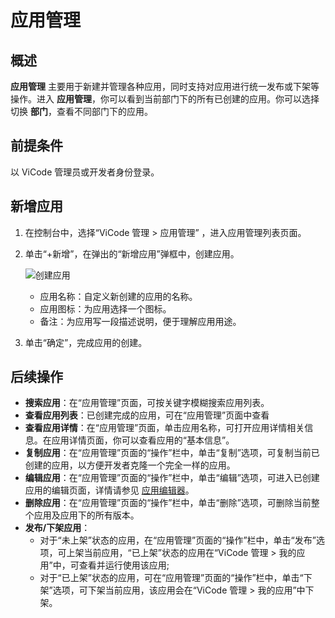 # 应用管理

## 概述

**应用管理** 主要用于新建并管理各种应用，同时支持对应用进行统一发布或下架等操作。进入 **应用管理**，你可以看到当前部门下的所有已创建的应用。你可以选择切换 **部门**，查看不同部门下的应用。

## 前提条件

以 ViCode 管理员或开发者身份登录。

## 新增应用

1. 在控制台中，选择“ViCode 管理 > 应用管理” ，进入应用管理列表页面。
2. 单击“+新增”，在弹出的“新增应用”弹框中，创建应用。

    ![创建应用](https://docimages.blob.core.chinacloudapi.cn/images/Kris/newapp.jpg)

    - 应用名称：自定义新创建的应用的名称。
    - 应用图标：为应用选择一个图标。
    - 备注：为应用写一段描述说明，便于理解应用用途。
    
3. 单击“确定”，完成应用的创建。

## 后续操作

- **搜索应用**：在“应用管理”页面，可按关键字模糊搜索应用列表。
- **查看应用列表**：已创建完成的应用，可在“应用管理”页面中查看
- **查看应用详情**：在“应用管理”页面，单击应用名称，可打开应用详情相关信息。在应用详情页面，你可以查看应用的“基本信息”。
- **复制应用**：在“应用管理”页面的“操作”栏中，单击“复制”选项，可复制当前已创建的应用，以方便开发者克隆一个完全一样的应用。
- **编辑应用**：在“应用管理”页面的“操作”栏中，单击“编辑”选项，可进入已创建应用的编辑页面，详情请参见 [应用编辑器](./appsedit/devApps.md)。
- **删除应用**：在“应用管理”页面的“操作”栏中，单击“删除”选项，可删除当前整个应用及应用下的所有版本。
- **发布/下架应用**：
    - 对于“未上架”状态的应用，在“应用管理”页面的“操作”栏中，单击“发布”选项，可上架当前应用，“已上架”状态的应用在“ViCode 管理 > 我的应用”中，可查看并运行使用该应用;
    - 对于“已上架”状态的应用，可在“应用管理”页面的“操作”栏中，单击“下架”选项，可下架当前应用，该应用会在“ViCode 管理 > 我的应用”中下架。
